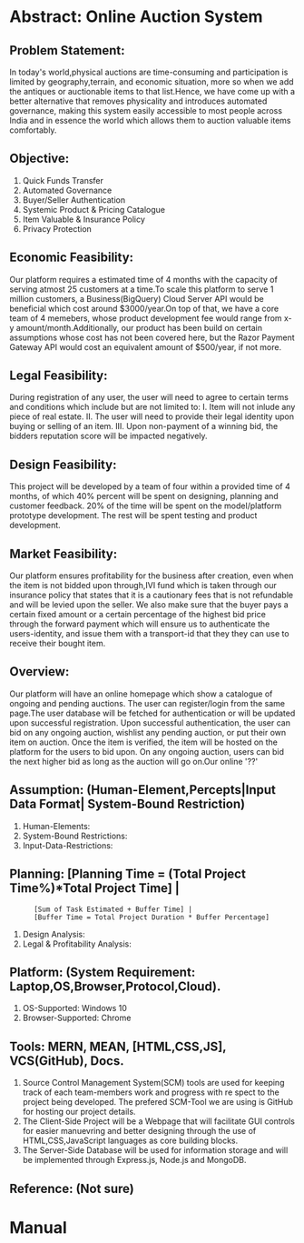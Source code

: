 # Abstract: Online Auction System
## Problem Statement:

In today's world,physical auctions are time-consuming and participation is limited by geography,terrain, and economic situation, more so when we add the antiques or 		auctionable items to that list.Hence, we have come up with a better alternative that removes physicality and introduces automated governance, making this system easily 	accessible to most people across India and in essence the world which allows them to auction valuable items comfortably.


## Objective: 

1. Quick Funds Transfer
2. Automated Governance
3. Buyer/Seller Authentication
4. Systemic Product & Pricing Catalogue
5. Item Valuable & Insurance Policy
6. Privacy Protection

## Economic Feasibility:

Our platform requires a estimated time of 4 months with the capacity of serving atmost 25 customers at a time.To scale this platform to serve 1 million customers, a Business(BigQuery) Cloud Server API would be beneficial which cost around $3000/year.On top of that, we have a core team of 4 memebers, whose product development fee would range from x-y amount/month.Additionally, our product has been build on certain assumptions whose cost has not been covered here, but the Razor Payment Gateway API would cost an equivalent amount of $500/year, if not more.

## Legal Feasibility:

During registration of any user, the user will need to agree to certain terms and conditions which include but are not limited to:
   I. Item will not inlude any piece of real estate.
   II. The user will need to provide their legal identity upon buying or selling of an item.
   III. Upon non-payment of a winning bid, the bidders reputation score will be impacted negatively.

## Design Feasibility:
	
This project will be developed by a team of four within a provided time of 4 months, of which 40% percent will be spent on designing, planning and customer feedback. 20% of the time will be spent on the model/platform prototype development. The rest will be spent testing and product development.

## Market Feasibility:

Our platform ensures profitability for the business after creation, even when the item is not bidded upon through,IVI fund which is taken through our insurance policy that states that it is a cautionary fees that is not refundable and will be levied upon the seller. We also make sure that the buyer pays a certain fixed amount or a certain percentage of the highest bid price through the forward payment which will ensure us to authenticate the users-identity, and issue them with a transport-id that they they can use to receive their bought item.

## Overview:

Our platform will have an online homepage which show a catalogue of ongoing and pending auctions. The user can register/login from the same page.The user database will be fetched for authentication or will be updated upon successful registration. Upon successful authentication, the user can bid on any ongoing auction, wishlist any pending auction, or put their own item on auction. Once the item is verified, the item will be hosted on the platform for the users to bid upon. On any ongoing auction, users can bid the next higher bid as long as the auction will go on.Our online '??'

## Assumption: (Human-Element,Percepts|Input Data Format| System-Bound Restriction)

1. Human-Elements:
2. System-Bound Restrictions:
3. Input-Data-Restrictions:

## Planning: [Planning Time = (Total Project Time%)*Total Project Time] | 
          [Sum of Task Estimated + Buffer Time] | 
          [Buffer Time = Total Project Duration * Buffer Percentage]

1. Design Analysis:
2. Legal & Profitability Analysis:

## Platform: (System Requirement: Laptop,OS,Browser,Protocol,Cloud).

1. OS-Supported: Windows 10
2. Browser-Supported: Chrome

## Tools: MERN, MEAN, [HTML,CSS,JS], VCS(GitHub), Docs.

1. Source Control Management System(SCM) tools are used for keeping track of each team-members work and progress with re   spect to the project being developed. The prefered 
   SCM-Tool we are using is GitHub for hosting our project details. 
2. The Client-Side Project will be a Webpage that will facilitate GUI controls for easier manuevring and better designing through the use of HTML,CSS,JavaScript languages as 
   core building blocks.
3. The Server-Side Database will be used for information storage and will be implemented through Express.js, Node.js and MongoDB.

## Reference: (Not sure)
# Manual
